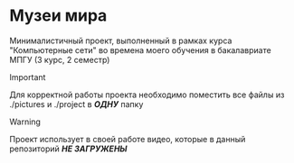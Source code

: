 # Музеи мира
Минималистичный проект, выполненный в рамках курса "Компьютерные сети" во времена моего обучения в бакалавриате МПГУ (3 курс, 2 семестр)

> [!IMPORTANT]
> Для корректной работы проекта необходимо поместить все файлы из ./pictures и ./project в ***ОДНУ*** папку

> [!WARNING]
> Проект использует в своей работе видео, которые в данный репозиторий ***НЕ ЗАГРУЖЕНЫ***
